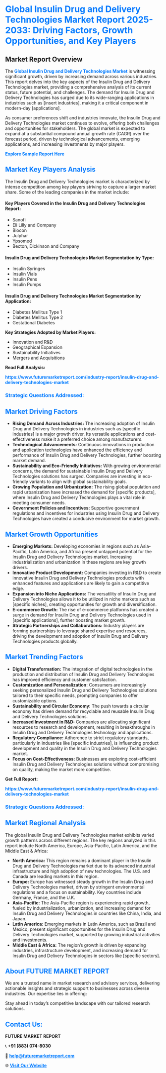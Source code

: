 <h1 style="color: #007BFF;">Global Insulin Drug and Delivery Technologies Market Report 2025-2033: Driving Factors, Growth Opportunities, and Key Players</h1>

<section id="overview">
<h2>Market Report Overview</h2>
<p>The <a href="https://www.futuremarketreport.com/industry-report/insulin-drug-and-delivery-technologies-market" style="color: #007BFF; text-decoration: none;"><strong>Global Insulin Drug and Delivery Technologies Market</strong></a> is witnessing significant growth, driven by increasing demand across various industries. This report delves into the key aspects of the Insulin Drug and Delivery Technologies market, providing a comprehensive analysis of its current status, future potential, and challenges. The demand for Insulin Drug and Delivery Technologies has surged due to its wide-ranging applications in industries such as [insert industries], making it a critical component in modern-day [applications].</p>
<p>As consumer preferences shift and industries innovate, the Insulin Drug and Delivery Technologies market continues to evolve, offering both challenges and opportunities for stakeholders. The global market is expected to expand at a substantial compound annual growth rate (CAGR) over the forecast period, driven by technological advancements, emerging applications, and increasing investments by major players.</p>
</section>

<section id="overview">
<p><a href="https://www.futuremarketreport.com/request-sample/reportId=64274" style="color: #007BFF; text-decoration: none;"><strong>Explore Sample Report Here</strong></a></p>
</section>

<section id="key-players">
<h2 style="color: #007BFF;">Market Key Players Analysis</h2>
<p>The Insulin Drug and Delivery Technologies market is characterized by intense competition among key players striving to capture a larger market share. Some of the leading companies in the market include:</p>
<h4>Key Players Covered in the Insulin Drug and Delivery Technologies Report:</h4>
<ul><li>Sanofi</li><li>Eli Lilly and Company</li><li>Biocon</li><li>Julphar</li><li>Ypsomed</li><li>Becton, Dickinson and Company</li></ul>
<h4>Insulin Drug and Delivery Technologies Market Segmentation by Type:</h4>
<ul><li>Insulin Syringes</li><li>Insulin Vials</li><li>Insulin Pens</li><li>Insulin Pumps</li></ul>

<h4>Insulin Drug and Delivery Technologies Market Segmentation by Application:</h4>
<ul><li>Diabetes Mellitus Type 1</li><li>Diabetes Mellitus Type 2</li><li>Gestational Diabetes</li></ul>
<p><strong>Key Strategies Adopted by Market Players:</strong></p>
<ul>
<li>Innovation and R&D</li>
<li>Geographical Expansion</li>
<li>Sustainability Initiatives</li>
<li>Mergers and Acquisitions</li>
</ul>
</section>

<section>
<p><strong>Read Full Analysis: </strong></p><a href="https://www.futuremarketreport.com/industry-report/insulin-drug-and-delivery-technologies-market" style="color: #007BFF; text-decoration: none;"><strong>https://www.futuremarketreport.com/industry-report/insulin-drug-and-delivery-technologies-market</strong></a>
<h3 style="color: #007BFF;">Strategic Questions Addressed:</h3>
</section>

<section id="driving-factors">
<h2 style="color: #007BFF;">Market Driving Factors</h2>
<ul>
<li><strong>Rising Demand Across Industries:</strong> The increasing adoption of Insulin Drug and Delivery Technologies in industries such as [specific industries] is a major growth driver. Its versatile applications and cost-effectiveness make it a preferred choice among manufacturers.</li>
<li><strong>Technological Advancements:</strong> Continuous innovations in production and application technologies have enhanced the efficiency and performance of Insulin Drug and Delivery Technologies, further boosting market demand.</li>
<li><strong>Sustainability and Eco-Friendly Initiatives:</strong> With growing environmental concerns, the demand for sustainable Insulin Drug and Delivery Technologies solutions has surged. Companies are investing in eco-friendly variants to align with global sustainability goals.</li>
<li><strong>Growing Population and Urbanization:</strong> The rising global population and rapid urbanization have increased the demand for [specific products], where Insulin Drug and Delivery Technologies plays a vital role in meeting consumer needs.</li>
<li><strong>Government Policies and Incentives:</strong> Supportive government regulations and incentives for industries using Insulin Drug and Delivery Technologies have created a conducive environment for market growth.</li>
</ul>
</section>

<section id="growth-opportunities">
<h2 style="color: #007BFF;">Market Growth Opportunities</h2>
<ul>
<li><strong>Emerging Markets:</strong> Developing economies in regions such as Asia-Pacific, Latin America, and Africa present untapped potential for the Insulin Drug and Delivery Technologies market. Increasing industrialization and urbanization in these regions are key growth drivers.</li>
<li><strong>Innovative Product Development:</strong> Companies investing in R&D to create innovative Insulin Drug and Delivery Technologies products with enhanced features and applications are likely to gain a competitive edge.</li>
<li><strong>Expansion into Niche Applications:</strong> The versatility of Insulin Drug and Delivery Technologies allows it to be utilized in niche markets such as [specific niches], creating opportunities for growth and diversification.</li>
<li><strong>E-commerce Growth:</strong> The rise of e-commerce platforms has created a surge in demand for Insulin Drug and Delivery Technologies used in [specific applications], further boosting market growth.</li>
<li><strong>Strategic Partnerships and Collaborations:</strong> Industry players are forming partnerships to leverage shared expertise and resources, driving the development and adoption of Insulin Drug and Delivery Technologies products globally.</li>
</ul>
</section>

<section id="trending-factors">
<h2 style="color: #007BFF;">Market Trending Factors</h2>
<ul>
<li><strong>Digital Transformation:</strong> The integration of digital technologies in the production and distribution of Insulin Drug and Delivery Technologies has improved efficiency and customer satisfaction.</li>
<li><strong>Customization and Personalization:</strong> Consumers are increasingly seeking personalized Insulin Drug and Delivery Technologies solutions tailored to their specific needs, prompting companies to offer customizable options.</li>
<li><strong>Sustainability and Circular Economy:</strong> The push towards a circular economy has driven demand for recyclable and reusable Insulin Drug and Delivery Technologies solutions.</li>
<li><strong>Increased Investment in R&D:</strong> Companies are allocating significant resources to research and development, resulting in breakthroughs in Insulin Drug and Delivery Technologies technology and applications.</li>
<li><strong>Regulatory Compliance:</strong> Adherence to strict regulatory standards, particularly in industries like [specific industries], is influencing product development and quality in the Insulin Drug and Delivery Technologies market.</li>
<li><strong>Focus on Cost-Effectiveness:</strong> Businesses are exploring cost-efficient Insulin Drug and Delivery Technologies solutions without compromising on quality, making the market more competitive.</li>
</ul>
</section>

<section>
<p><strong>Get Full Report: </strong></p><a href="https://www.futuremarketreport.com/industry-report/insulin-drug-and-delivery-technologies-market" style="color: #007BFF; text-decoration: none;"><strong>https://www.futuremarketreport.com/industry-report/insulin-drug-and-delivery-technologies-market</strong></a>
<h3 style="color: #007BFF;">Strategic Questions Addressed:</h3>
</section>


<section id="regional-analysis">
<h2 style="color: #007BFF;">Market Regional Analysis</h2>
<p>The global Insulin Drug and Delivery Technologies market exhibits varied growth patterns across different regions. The key regions analyzed in this report include North America, Europe, Asia-Pacific, Latin America, and the Middle East & Africa:</p>
<ul>
<li><strong>North America:</strong> This region remains a dominant player in the Insulin Drug and Delivery Technologies market due to its advanced industrial infrastructure and high adoption of new technologies. The U.S. and Canada are leading markets in this region.</li>
<li><strong>Europe:</strong> Europe has witnessed steady growth in the Insulin Drug and Delivery Technologies market, driven by stringent environmental regulations and a focus on sustainability. Key countries include Germany, France, and the U.K.</li>
<li><strong>Asia-Pacific:</strong> The Asia-Pacific region is experiencing rapid growth, fueled by industrialization, urbanization, and increasing demand for Insulin Drug and Delivery Technologies in countries like China, India, and Japan.</li>
<li><strong>Latin America:</strong> Emerging markets in Latin America, such as Brazil and Mexico, present significant opportunities for the Insulin Drug and Delivery Technologies market, supported by growing industrial activities and investments.</li>
<li><strong>Middle East & Africa:</strong> The region’s growth is driven by expanding industries, infrastructure development, and increasing demand for Insulin Drug and Delivery Technologies in sectors like [specific sectors].</li>
</ul>
</section>

<footer>
<h2 style="color: #007BFF;">About FUTURE MARKET REPORT</h2>
<p>We are a trusted name in market research and advisory services, delivering actionable insights and strategic support to businesses across diverse industries. Our expertise lies in offering:</p>

<p>Stay ahead in today’s competitive landscape with our tailored research solutions.</p>

<h2 style="color: #007BFF;">Contact Us:</h2>
<p><strong>FUTURE MARKET REPORT</strong></p>
<p>📞 <strong>+91 (883) 074-8030</strong></p>
<p>📧 <strong><a href="mailto:help@futuremarketreport.com" style="color: #007BFF;">help@futuremarketreport.com</a></strong></p>
<p>🌐 <strong><a href="https://www.futuremarketreport.com/" style="color: #007BFF;">Visit Our Website</a></strong></p>
</footer>